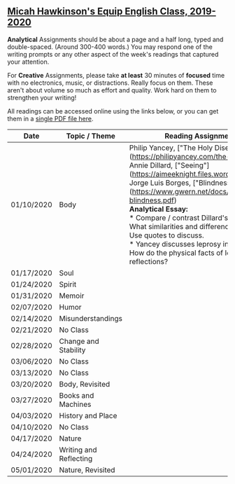[Micah Hawkinson's Equip English Class, 2019-2020](readme.md)
---

**Analytical** Assignments should be about a page and a half long, typed and double-spaced. (Around 300-400 words.) You may respond one of the writing prompts or any other aspect of the week's readings that captured your attention.

For **Creative** Assignments, please take **at least** 30 minutes of **focused** time with no electronics, music, or distractions. Really focus on them. These aren't about volume so much as effort and quality. Work hard on them to strengthen your writing!

All readings can be accessed online using the links below, or you can get them in a [single PDF file here](equip_spring_2020.pdf).

| Date | Topic / Theme | Reading Assignments / Writing Prompts |
| ---  | ---   | ---                                   |
| 01/10/2020 | Body | Philip Yancey, ["The Holy Disease"] (https://philipyancey.com/the-holy-disease) <br>Annie Dillard, ["Seeing"] (https://aimeeknight.files.wordpress.com/2016/01/seeing.pdf) <br>Jorge Luis Borges, ["Blindness"] (https://www.gwern.net/docs/borges/1977-borges-blindness.pdf) <br>**Analytical Essay:**<br> * Compare / contrast Dillard's and Borges's notions of sight. What similarities and differences are most interesting? Why? Use quotes to discuss.<br>* Yancey discusses leprosy in physical and spiritual terms. How do the physical facts of leprosy inform his spiritual reflections? |
| 01/17/2020 | Soul |  |
| 01/24/2020 | Spirit |  |
| 01/31/2020 | Memoir |  |
| 02/07/2020 | Humor |  |
| 02/14/2020 | Misunderstandings |  |
| 02/21/2020 | No Class |  |
| 02/28/2020 | Change and Stability |  |
| 03/06/2020 | No Class |  |
| 03/13/2020 | No Class |  |
| 03/20/2020 | Body, Revisited |  |
| 03/27/2020 | Books and Machines |  |
| 04/03/2020 | History and Place |  |
| 04/10/2020 | No Class |  |
| 04/17/2020 | Nature |  |
| 04/24/2020 | Writing and Reflecting |  |
| 05/01/2020 | Nature, Revisited |  |
